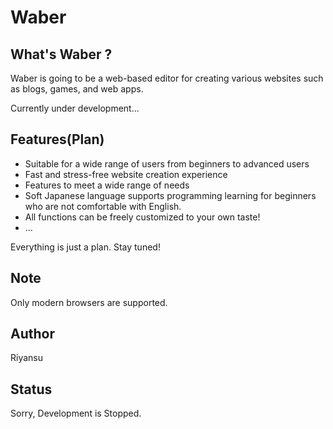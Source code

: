 # Waber

## What's Waber ?
Waber is going to be a web-based editor for creating various websites such as blogs, games, and web apps.

Currently under development...
## Features(Plan)
- Suitable for a wide range of users from beginners to advanced users
- Fast and stress-free website creation experience
- Features to meet a wide range of needs
- Soft Japanese language supports programming learning for beginners who are not comfortable with English.
- All functions can be freely 
customized to your own taste!
- ...

Everything is just a plan. Stay tuned!
## Note
Only modern browsers are supported.
## Author
Riyansu

## Status
Sorry, Development is Stopped.
